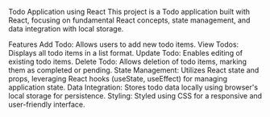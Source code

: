 Todo Application using React
This project is a Todo application built with React, focusing on fundamental React concepts, state management, and data integration with local storage.

Features
Add Todo: Allows users to add new todo items.
View Todos: Displays all todo items in a list format.
Update Todo: Enables editing of existing todo items.
Delete Todo: Allows deletion of todo items, marking them as completed or pending.
State Management: Utilizes React state and props, leveraging React hooks (useState, useEffect) for managing application state.
Data Integration: Stores todo data locally using browser's local storage for persistence.
Styling: Styled using CSS for a responsive and user-friendly interface.


